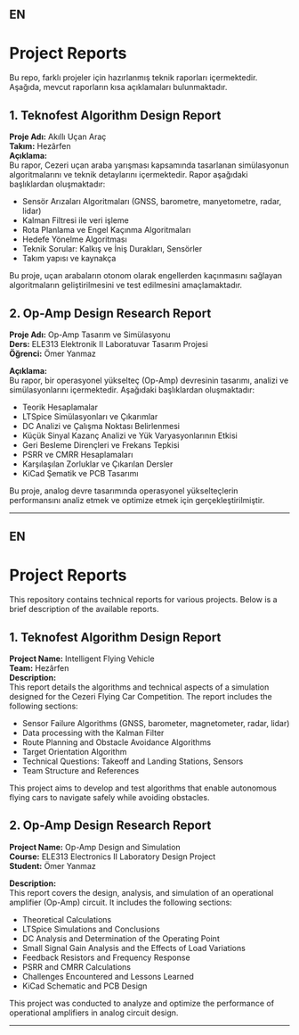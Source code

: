 EN
---
# Project Reports

Bu repo, farklı projeler için hazırlanmış teknik raporları içermektedir. Aşağıda, mevcut raporların kısa açıklamaları bulunmaktadır.

## 1. Teknofest Algorithm Design Report
**Proje Adı:** Akıllı Uçan Araç  
**Takım:** Hezârfen  
**Açıklama:**  
Bu rapor, Cezeri uçan araba yarışması kapsamında tasarlanan simülasyonun algoritmalarını ve teknik detaylarını içermektedir. Rapor aşağıdaki başlıklardan oluşmaktadır:
- Sensör Arızaları Algoritmaları (GNSS, barometre, manyetometre, radar, lidar)
- Kalman Filtresi ile veri işleme
- Rota Planlama ve Engel Kaçınma Algoritmaları
- Hedefe Yönelme Algoritması
- Teknik Sorular: Kalkış ve İniş Durakları, Sensörler
- Takım yapısı ve kaynakça  

Bu proje, uçan arabaların otonom olarak engellerden kaçınmasını sağlayan algoritmaların geliştirilmesini ve test edilmesini amaçlamaktadır.

## 2. Op-Amp Design Research Report
**Proje Adı:** Op-Amp Tasarım ve Simülasyonu  
**Ders:** ELE313 Elektronik II Laboratuvar Tasarım Projesi  
**Öğrenci:** Ömer Yanmaz  

**Açıklama:**  
Bu rapor, bir operasyonel yükselteç (Op-Amp) devresinin tasarımı, analizi ve simülasyonlarını içermektedir. Aşağıdaki başlıklardan oluşmaktadır:
- Teorik Hesaplamalar
- LTSpice Simülasyonları ve Çıkarımlar
- DC Analizi ve Çalışma Noktası Belirlenmesi
- Küçük Sinyal Kazanç Analizi ve Yük Varyasyonlarının Etkisi
- Geri Besleme Dirençleri ve Frekans Tepkisi
- PSRR ve CMRR Hesaplamaları
- Karşılaşılan Zorluklar ve Çıkarılan Dersler
- KiCad Şematik ve PCB Tasarımı  

Bu proje, analog devre tasarımında operasyonel yükselteçlerin performansını analiz etmek ve optimize etmek için gerçekleştirilmiştir.

---

EN
---

# Project Reports

This repository contains technical reports for various projects. Below is a brief description of the available reports.

## 1. Teknofest Algorithm Design Report
**Project Name:** Intelligent Flying Vehicle  
**Team:** Hezârfen  
**Description:**  
This report details the algorithms and technical aspects of a simulation designed for the Cezeri Flying Car Competition. The report includes the following sections:
- Sensor Failure Algorithms (GNSS, barometer, magnetometer, radar, lidar)
- Data processing with the Kalman Filter
- Route Planning and Obstacle Avoidance Algorithms
- Target Orientation Algorithm
- Technical Questions: Takeoff and Landing Stations, Sensors
- Team Structure and References  

This project aims to develop and test algorithms that enable autonomous flying cars to navigate safely while avoiding obstacles.

## 2. Op-Amp Design Research Report
**Project Name:** Op-Amp Design and Simulation  
**Course:** ELE313 Electronics II Laboratory Design Project  
**Student:** Ömer Yanmaz  

**Description:**  
This report covers the design, analysis, and simulation of an operational amplifier (Op-Amp) circuit. It includes the following sections:
- Theoretical Calculations
- LTSpice Simulations and Conclusions
- DC Analysis and Determination of the Operating Point
- Small Signal Gain Analysis and the Effects of Load Variations
- Feedback Resistors and Frequency Response
- PSRR and CMRR Calculations
- Challenges Encountered and Lessons Learned
- KiCad Schematic and PCB Design  

This project was conducted to analyze and optimize the performance of operational amplifiers in analog circuit design.

---

